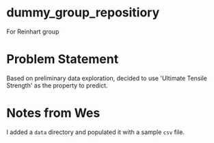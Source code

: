 # dummy_group_repositiory

For Reinhart group


# Problem Statement
Based on preliminary data exploration, decided to use 'Ultimate Tensile Strength' as the property to predict.


# Notes from Wes
I added a `data` directory and populated it with a sample `csv` file.

